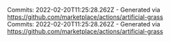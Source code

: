 Commits: 2022-02-20T11:25:28.262Z - Generated via https://github.com/marketplace/actions/artificial-grass
<br>
Commits: 2022-02-20T11:25:28.262Z - Generated via https://github.com/marketplace/actions/artificial-grass
<br>
